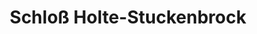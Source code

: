 ---
title: Schloß Holte-Stuckenbrock
url: /schloss-holte-stuckenbrock/
latitude: 51.903
longitude: 8.617
---